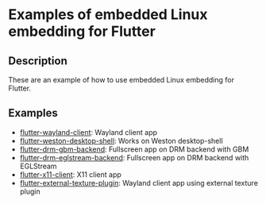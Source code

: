 # Examples of embedded Linux embedding for Flutter

## Description
These are an example of how to use embedded Linux embedding for Flutter.

## Examples
- [flutter-wayland-client](https://github.com/sony/flutter-embedded-linux/tree/master/examples/flutter-wayland-client): Wayland client app
- [flutter-weston-desktop-shell](https://github.com/sony/flutter-embedded-linux/tree/master/examples/flutter-weston-desktop-shell): Works on Weston desktop-shell
- [flutter-drm-gbm-backend](https://github.com/sony/flutter-embedded-linux/tree/master/examples/flutter-drm-gbm-backend): Fullscreen app on DRM backend with GBM
- [flutter-drm-eglstream-backend](https://github.com/sony/flutter-embedded-linux/tree/master/examples/flutter-drm-eglstream-backend): Fullscreen app on DRM backend with EGLStream
- [flutter-x11-client](https://github.com/sony/flutter-embedded-linux/tree/master/examples/flutter-x11-client): X11 client app
- [flutter-external-texture-plugin](https://github.com/sony/flutter-embedded-linux/tree/master/examples/flutter-external-texture-plugin): Wayland client app using external texture plugin
